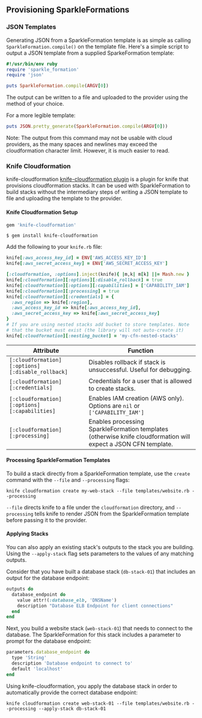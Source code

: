 ## Provisioning SparkleFormations

### JSON Templates

Generating JSON from a SparkleFormation template is as simple as
calling `SparkleFormation.compile()` on the template file. Here's a simple
script to output a JSON template from a supplied
SparkeFormation template:

```ruby
#!/usr/bin/env ruby
require 'sparkle_formation'
require 'json'

puts SparkleFormation.compile(ARGV[0])
```

The output can be written to a file and uploaded to the provider using
the method of your choice.

For a more legible template:

```ruby
puts JSON.pretty_generate(SparkleFormation.compile(ARGV[0]))
```

Note: The output from this command may not be usable with cloud providers,
as the many spaces and newlines may exceed the cloudformation
character limit. However, it is much easier to read.

### Knife Cloudformation
knife-cloudformation [knife-cloudformation plugin](https://rubygems.org/gems/knife-cloudformation) is a plugin for
knife that provisions cloudformation stacks. It can be used with
SparkleFormation to build stacks without the intermediary steps of
writing a JSON template to file and uploading the template to the provider.

#### Knife Cloudformation Setup

```ruby
gem 'knife-cloudformation'
```

```
$ gem install knife-cloudformation
```

Add the following to your `knife.rb` file:
```ruby
knife[:aws_access_key_id] = ENV['AWS_ACCESS_KEY_ID']
knife[:aws_secret_access_key] = ENV['AWS_SECRET_ACCESS_KEY']

[:cloudformation, :options].inject(knife){ |m,k| m[k] ||= Mash.new }
knife[:cloudformation][:options][:disable_rollback] = true
knife[:cloudformation][:options][:capabilities] = ['CAPABILITY_IAM']
knife[:cloudformation][:processing] = true
knife[:cloudformation][:credentials] = {
  :aws_region => knife[:region],
  :aws_access_key_id => knife[:aws_access_key_id],
  :aws_secret_access_key => knife[:aws_secret_access_key]
}
# If you are using nested stacks add bucket to store templates. Note
# that the bucket must exist (the library will not auto-create it)
knife[:cloudformation][:nesting_bucket] = 'my-cfn-nested-stacks'

```

| Attribute                                        | Function                                                                                                       |
|--------------------------------------------------|----------------------------------------------------------------------------------------------------------------|
| `[:cloudformation][:options][:disable_rollback]` | Disables rollback if stack is unsuccessful. Useful for debugging.                                              |
| `[:cloudformation][:credentials]`                | Credentials for a user that is allowed to create stacks.                                                       |
| `[:cloudformation][:options][:capabilities]`     | Enables IAM creation (AWS only). Options are `nil` or `['CAPABILITY_IAM']`                                     |
| `[:cloudformation][:processing]`                 | Enables processing SparkleFormation templates (otherwise knife cloudformation will expect a JSON CFN template. |

#### Processing SparkleFormation Templates
To build a stack directly from a SparkleFormation template, use the
`create` command with the `--file` and `--processing` flags:

```
knife cloudformation create my-web-stack --file templates/website.rb --processing
```

`--file` directs knife to a file under the `cloudformation` directory,
and `--processing` tells knife to render JSON from the
SparkleFormation template before passing it to the provider.

#### Applying Stacks
You can also apply an existing stack's outputs to the stack you are
building. Using the `--apply-stack` flag sets parameters to the
values of any matching outputs.

Consider that you have built a database stack (`db-stack-01`) that includes an output for the
database endpoint:

```ruby
outputs do
  database_endpoint do
    value attr!(:database_elb, 'DNSName')
    description "Database ELB Endpoint for client connections"
  end
end
```

Next, you build a website stack (`web-stack-01`) that needs to connect to the
database. The SparkleFormation for this stack includes a parameter to
prompt for the database endpoint:

```ruby
parameters.database_endpoint do
  type 'String'
  description 'Database endpoint to connect to'
  default 'localhost'
end
```

Using knife-cloudformation, you apply the database stack in order to
automatically provide the correct database endpoint:

`knife cloudformation create web-stack-01 --file templates/website.rb --processing --apply-stack db-stack-01`
